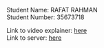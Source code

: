 Student Name: RAFAT RAHMAN  
Student Number: 35673718  

Link to video explainer: [here](https://youtu.be/C4moK5AvYbo)  
Link to server: [here](https://blog.rafataws.com/)
